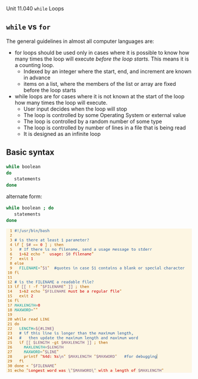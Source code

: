 Unit 11.040 ```while``` Loops

## ```while``` vs ```for```

The general guidelines in almost all computer languages are:

* for loops should be used only in cases where it is possible to know how many times the loop will execute *before the loop starts.*  This means it is a counting loop.
  * Indexed by an integer where the start, end, and increment are known in advance
  * items on a list, where the members of the list or array are fixed before the loop starts
* while loops are for cases where it is not known at the start of the loop how many times the loop will execute.
  * User input decides when the loop will stop
  * The loop is controlled by some Operating System or external value
  * The loop is controlled by a random number of some type
  * The loop is controlled by number of lines in a file that is being read
  * It is designed as an infinite loop

## Basic syntax

```bash
while boolean
do
   statements
done
```
alternate form:

```bash
while boolean ; do
   statements
done
```







![Counting Loop](images/while.png)
